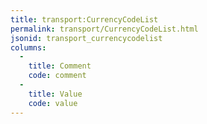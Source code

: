```yaml
---
title: transport:CurrencyCodeList
permalink: transport/CurrencyCodeList.html
jsonid: transport_currencycodelist
columns:
  - 
    title: Comment
    code: comment
  - 
    title: Value
    code: value
---
```

